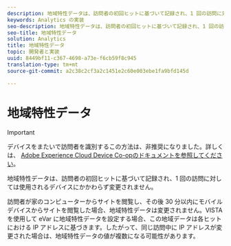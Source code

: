 ```yaml
---
description: 地域特性データは、訪問者の初回ヒットに基づいて記録され、1 回の訪問に対しては使用されるデバイスにかかわらず変更されません。
keywords: Analytics の実装
seo-description: 地域特性データは、訪問者の初回ヒットに基づいて記録され、1 回の訪問に対しては使用されるデバイスにかかわらず変更されません。
seo-title: 地域特性データ
solution: Analytics
title: 地域特性データ
topic: 開発者と実装
uuid: 8449bf11-c367-4698-a73e-f6cb59f8c945
translation-type: tm+mt
source-git-commit: a2c38c2cf3a2c1451e2c60e003ebe1fa9bfd145d

---
```



# 地域特性データ

>[!IMPORTANT]
>
>デバイスをまたいで訪問者を識別するこの方法は、非推奨になりました。詳しくは、 [Adobe Experience Cloud Device Co-opのドキュメントを参照してください](https://marketing.adobe.com/resources/help/en_US/mcdc/)。

地域特性データは、訪問者の初回ヒットに基づいて記録され、1 回の訪問に対しては使用されるデバイスにかかわらず変更されません。

訪問者が家のコンピューターからサイトを閲覧し、その後 30 分以内にモバイルデバイスからサイトを閲覧した場合、地域特性データは変更されません。VISTA を使用して eVar に地域特性データを設定する場合、この地域データは各ヒットにおける IP アドレスに基づきます。したがって、同じ訪問中に IP アドレスが変更された場合は、地域特性データの値が複数になる可能性があります。

